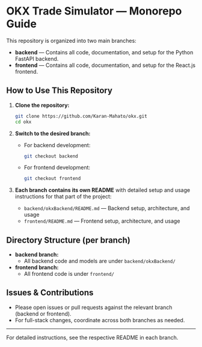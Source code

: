 # OKX Trade Simulator — Monorepo Guide

This repository is organized into two main branches:

- **backend** — Contains all code, documentation, and setup for the Python FastAPI backend.
- **frontend** — Contains all code, documentation, and setup for the React.js frontend.

## How to Use This Repository

1. **Clone the repository:**

   ```sh
   git clone https://github.com/Karan-Mahato/okx.git
   cd okx
   ```

2. **Switch to the desired branch:**

   - For backend development:
     ```sh
     git checkout backend
     ```
   - For frontend development:
     ```sh
     git checkout frontend
     ```

3. **Each branch contains its own README** with detailed setup and usage instructions for that part of the project:
   - `backend/okxBackend/README.md` — Backend setup, architecture, and usage
   - `frontend/README.md` — Frontend setup, architecture, and usage

## Directory Structure (per branch)

- **backend branch:**
  - All backend code and models are under `backend/okxBackend/`
- **frontend branch:**
  - All frontend code is under `frontend/`

## Issues & Contributions

- Please open issues or pull requests against the relevant branch (backend or frontend).
- For full-stack changes, coordinate across both branches as needed.

---

For detailed instructions, see the respective README in each branch.
